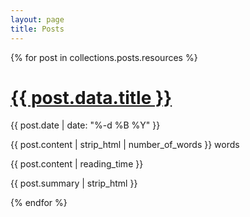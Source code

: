 ```yaml
---
layout: page
title: Posts
---
```


<div class="flex m-auto flex-col" markdown="0">
{% for post in collections.posts.resources %}
    <div class="grow p-4 bg-zinc-800 mb-4">
		<div class="grid grid-flow-row grid-cols-2">
			<div class="mb-0">
				<a href="{{ post.relative_url }}">
					<h1 class="text-gray-100 mb-2">{{ post.data.title }}</h1>
				</a>
				<div class="grid grid-flow grid-cols-4 mb-0">
					<p class="mb-0">
						<i class="fa-regular fa-calendar mr-1"></i>
						{{ post.date | date: "%-d %B %Y" }}
					</p>
					<p class="mb-0">
						<i class="fa-regular fa-hashtag mr-1"></i>
						{{ post.content | strip_html | number_of_words }} words
					</p>
					<p class="mb-0">
						<i class="fa-regular fa-clock mr-1"></i>
						{{ post.content | reading_time }}
					</p>
				</div>				
			</div>
			<div>
				<p class="text-gray-400 text-sm mb-0 line-clamp-4">
					{{ post.summary | strip_html }}
				</p>
			</div>
		</div>
    </div>
{% endfor %}
</div>